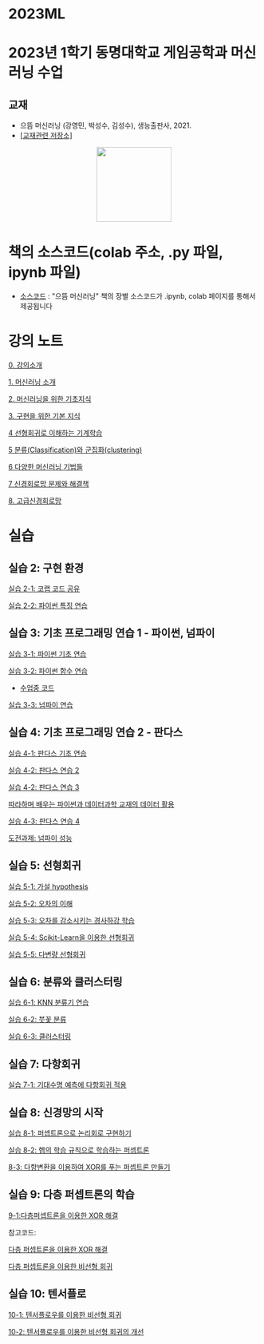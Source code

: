 # 2023ML

# 2023년 1학기 동명대학교 게임공학과 머신러닝 수업

## 교재 

 * 으뜸 머신러닝 (강영민, 박성수, 김성수), 생능출판사, 2021.
 * [[교재관련 저장소]](http://github.com/dknife/ML)
<p align="center">
  <img src="https://github.com/dknife/ML/raw/main/image/PrimeML_cover.png" width=150px>
</p>

# 책의 소스코드(colab 주소, .py 파일, ipynb 파일)
* [소스코드](https://github.com/dknife/ML/tree/main/Source/README.md)
: "으뜸 머신러닝" 책의 장별 소스코드가 .ipynb, colab 페이지를 통해서 제공됩니다


# 강의 노트

[0. 강의소개](https://github.com/dknife/2023ML/raw/main/LectureNotes/00_%EC%9C%BC%EB%9C%B8%20%EB%A8%B8%EC%8B%A0%EB%9F%AC%EB%8B%9D_%EA%B0%95%EC%9D%98%EC%9E%90%EC%95%88%EB%82%B4%EC%84%9C.pdf)

[1. 머신러닝 소개](https://github.com/dknife/2023ML/raw/main/LectureNotes/01%EC%9E%A5_%EB%A8%B8%EC%8B%A0%EB%9F%AC%EB%8B%9D%EC%9D%B4%EB%9E%80.pdf)

[2. 머신러닝을 위한 기초지식](https://github.com/dknife/2023ML/raw/main/LectureNotes/02%EC%9E%A5_%EB%A8%B8%EC%8B%A0%EB%9F%AC%EB%8B%9D%EC%9D%84%20%EC%9C%84%ED%95%9C%20%EA%B8%B0%EC%B4%88%EC%A7%80%EC%8B%9D.pdf)

[3. 구현을 위한 기본 지식](https://github.com/dknife/2023ML/raw/main/LectureNotes/03%EC%9E%A5_%EA%B5%AC%ED%98%84%EC%9D%84%EC%9C%84%ED%95%9C%20%EB%8F%84%EA%B5%AC.pdf)

[4 선형회귀로 이해하는 기계학습](https://github.com/dknife/2023ML/raw/main/LectureNotes/04%EC%9E%A5_%EC%84%A0%ED%98%95%20%ED%9A%8C%EA%B7%80%EB%A1%9C%20%EC%9D%B4%ED%95%B4%ED%95%98%EB%8A%94%20%EC%A7%80%EB%8F%84%ED%95%99%EC%8A%B5.pdf)

[5 분류(Classification)와 군집화(clustering)](https://github.com/dknife/2023ML/raw/main/LectureNotes/05%EC%9E%A5_%EB%B6%84%EB%A5%98%EC%99%80%20%EA%B5%B0%EC%A7%91%ED%99%94%EB%A1%9C%20%EC%9D%B4%ED%95%B4%ED%95%98%EB%8A%94%20%EC%A7%80%EB%8F%84%20%ED%95%99%EC%8A%B5%EA%B3%BC%20%EB%B9%84%EC%A7%80%EB%8F%84%20%ED%95%99%EC%8A%B5.pdf)

[6 다양한 머신러닝 기법들](https://github.com/dknife/2023ML/raw/main/LectureNotes/06%EC%9E%A5_%EB%8B%A4%EC%96%91%ED%95%9C%20%EB%A8%B8%EC%8B%A0%EB%9F%AC%EB%8B%9D%20%EA%B8%B0%EB%B2%95%EB%93%A4%20-%20%EB%8B%A4%ED%95%AD%20%ED%9A%8C%EA%B7%80%2C%20%EA%B2%B0%EC%A0%95%20%ED%8A%B8%EB%A6%AC%2C%20SVM.pdf)

[7 신경회로망 문제와 해결책](https://github.com/dknife/2023ML/raw/main/LectureNotes/07%EC%9E%A5_%EC%9D%B8%EA%B3%B5%20%EC%8B%A0%EA%B2%BD%EB%A7%9D%20%EA%B8%B0%EC%B4%88%20-%20%EB%AC%B8%EC%A0%9C%EC%99%80%20%EB%8F%8C%ED%8C%8C%EA%B5%AC.pdf)

[8. 고급신경회로망](https://github.com/dknife/2023ML/raw/main/LectureNotes/08%EC%9E%A5_%EA%B3%A0%EA%B8%89%20%EC%9D%B8%EA%B3%B5%20%EC%8B%A0%EA%B2%BD%EB%A7%9D%20%EA%B5%AC%ED%98%84.pdf)

# 실습

## 실습 2: 구현 환경

[실습 2-1: 코랩 코드 공유](https://colab.research.google.com/drive/1pcgCyfVX8YGnKpgDpxhEmKuDgm3qPeub)

[실습 2-2: 파이썬 특징 연습](https://colab.research.google.com/drive/1xbFIxM5iZfR57hFbPFgEkkIu2VssL67n?usp=sharing)

## 실습 3: 기초 프로그래밍 연습 1 - 파이썬, 넘파이

[실습 3-1: 파이썬 기초 연습](https://colab.research.google.com/drive/15NzDULQhNe93u1AbBuOdRVqTiebWhqnV)

[실습 3-2: 파이썬 함수 연습](https://github.com/dknife/2023ML/wiki/2023ML_Lec3PythonFunc)

- [수업중 코드](https://colab.research.google.com/drive/1H4l0pIyOlgS3JnkvP0N9BzEmtjFXZgPk#scrollTo=R_c2dcajXJ3p)

[실습 3-3: 넘파이 연습](https://colab.research.google.com/drive/1hFjSV4fFQIubbIiN-JW2qMLfYbxuMiw_)

## 실습 4: 기초 프로그래밍 연습 2 - 판다스

[실습 4-1: 판다스 기초 연습](https://colab.research.google.com/drive/1KyHDmRFakm7NVcFRaMKAI1AkIbsKJGhe)

[실습 4-2: 판다스 연습 2](https://colab.research.google.com/drive/1GuSvSDeaJh7cFGaLNBoaM9BDyhVWVNaS)

[실습 4-2: 판다스 연습 3](https://colab.research.google.com/drive/1CK2NqPPINi0xaUbatvo4DqTpkBJFImcf?usp=sharing)

[따라하며 배우는 파이썬과 데이터과학 교재의 데이터 활용](https://github.com/dongupak/DataSciPy/tree/master/data/csv)

[실습 4-3: 판다스 연습 4](https://colab.research.google.com/drive/1TtBYyDP5tQx2uxMNiruQehH26OKk-Vji?usp=sharing)

[도전과제: 넘파이 성능](https://colab.research.google.com/drive/1FyXOSMPf24qazcGGLj02cUqFnESzkzY7?usp=sharing)

## 실습 5: 선형회귀

[실습 5-1: 가설 hypothesis](https://colab.research.google.com/drive/1LxjtoN0zD3nHff1GWJqqrltIylwg4My9?usp=sharing)

[실습 5-2: 오차의 이해](https://colab.research.google.com/drive/1E3JMzAe9vB2NWfAfXS0JPiDuoD4lBAdX?usp=sharing)

[실습 5-3: 오차를 감소시키는 경사하강 학습](https://colab.research.google.com/drive/1Rn7fYEXxLLqKYo6fJNXkrt5H2ebbeeKA?usp=sharing)

[실습 5-4: Scikit-Learn을 이용한 선형회귀](https://colab.research.google.com/drive/1bAVB6vYHddEj40qbY16xc80fB0rFP-8-?usp=sharing)

[실습 5-5: 다변량 선형회귀](https://colab.research.google.com/drive/1xmGot-1jUy06ZTP_2h7Myt9ClsFZlFVp?usp=sharing)

## 실습 6: 분류와 클러스터링

[실습 6-1: KNN 분류기 연습](https://colab.research.google.com/drive/1u_Da6Ql028BN7vbmbk4pCiq53xBoT30F?usp=sharing)

[실습 6-2: 붓꽃 분류](https://colab.research.google.com/drive/1OMeZ3w7Ifl_XfX-8ONaUwrN0Ny9UQxZq?usp=sharing)

[실습 6-3: 클러스터링](https://colab.research.google.com/drive/1gZMDrA9o_-KOQ4OlzmZrru9Rp8yx7mkH?usp=sharing)


## 실습 7: 다항회귀

[실습 7-1: 기대수명 예측에 다항회귀 적용](https://colab.research.google.com/drive/1XVWwbb_OXZ66yDV-Cy74cCizCRtn3135?usp=sharing)

## 실습 8: 신경망의 시작

[실습 8-1: 퍼셉트론으로 논리회로 구현하기](https://colab.research.google.com/drive/11Wcwlxsy9FK2zUAWr5WaNJnlzYLhgU7Z?usp=sharing)

[실습 8-2: 헵의 학습 규칙으로 학습하는 퍼셉트론](https://colab.research.google.com/drive/1AAw72mIEqvXUeYNt2qQVyjCKn0EeHY2Q?usp=sharing)

[8-3: 다항변환을 이용하여 XOR를 푸는 퍼셉트론 만들기](https://colab.research.google.com/drive/1jGdjaFDHljAcZtVfZx_wSY-ej3brWzIA)


## 실습 9: 다층 퍼셉트론의 학습

[9-1:다층퍼셉트론을 이용한 XOR 해결](https://colab.research.google.com/drive/1EvjkrFY_lzQKbviw9kZAAsM45GS80odD?usp=sharing)


참고코드:

[다층 퍼셉트론을 이용한 XOR 해결](https://colab.research.google.com/drive/1TZ8aJss20FuTM1CVx3mv1y5vWlxrHeMt#scrollTo=G8b_nvvWHI0E)

[다층 퍼셉트론을 이용한 비선형 회귀](https://colab.research.google.com/drive/1aAwqkqCPyTdzLuHe8PGZpLWXXiERvA4D?usp=sharing#scrollTo=SBSGIexHhRQw)


## 실습 10: 텐서플로

[10-1: 텐서플로우를 이용한 비선형 회귀](https://colab.research.google.com/drive/1RQi1Lfkmj2s1DN5yZLgO1iJjUm-N0AwR)

[10-2: 텐서플로우를 이용한 비선형 회귀의 개선](https://colab.research.google.com/drive/1VlHGQxJ4l1oLzMMU4WOdwB4Tq0pVr08i)



